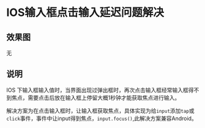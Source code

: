 # IOS输入框点击输入延迟问题解决

## 效果图
无

## 说明
IOS 下输入框输入值时，当界面出现过弹出框时，再次点击输入框经常输入框得不到焦点，需要点击后放在输入框上停留大概1秒钟才能获取焦点进行输入。

解决方案为在点击输入框时，让输入框获取焦点，具体实现为给`input`添加`tap`或`click`事件，事件中让input得到焦点，`input.focus()`,此解决方案兼容Android。
